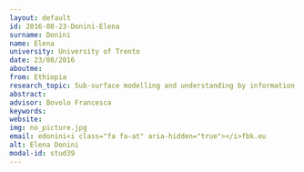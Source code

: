 ```yaml
---
layout: default 
id: 2016-08-23-Donini-Elena
surname: Donini
name: Elena
university: University of Trento
date: 23/08/2016
aboutme: 
from: Ethiopia
research_topic: Sub-surface modelling and understanding by information extraction from radar sounder data 
abstract: 
advisor: Bovolo Francesca
keywords: 
website: 
img: no_picture.jpg
email: edonini<i class="fa fa-at" aria-hidden="true"></i>fbk.eu
alt: Elena Donini
modal-id: stud39
---
```


